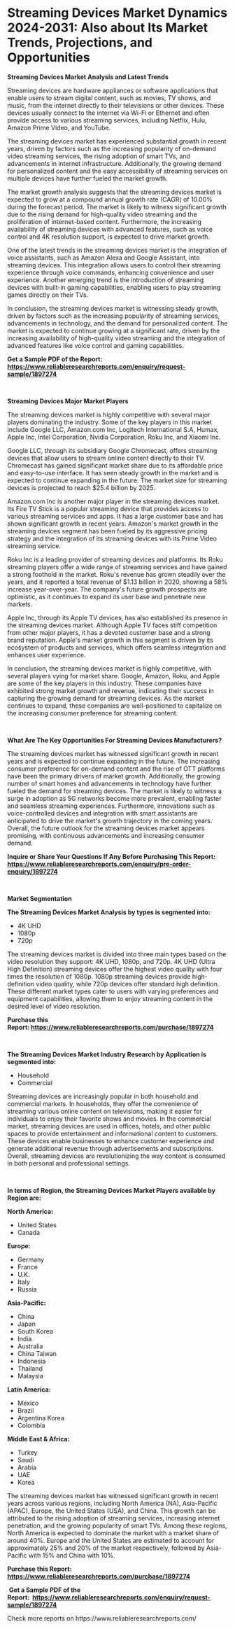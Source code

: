 <p><h1>Streaming Devices Market Dynamics 2024-2031: Also about Its Market Trends, Projections, and Opportunities</h1></p><p><strong>Streaming Devices Market Analysis and Latest Trends</strong></p>
<p><p>Streaming devices are hardware appliances or software applications that enable users to stream digital content, such as movies, TV shows, and music, from the internet directly to their televisions or other devices. These devices usually connect to the internet via Wi-Fi or Ethernet and often provide access to various streaming services, including Netflix, Hulu, Amazon Prime Video, and YouTube.</p><p>The streaming devices market has experienced substantial growth in recent years, driven by factors such as the increasing popularity of on-demand video streaming services, the rising adoption of smart TVs, and advancements in internet infrastructure. Additionally, the growing demand for personalized content and the easy accessibility of streaming services on multiple devices have further fueled the market growth.</p><p>The market growth analysis suggests that the streaming devices market is expected to grow at a compound annual growth rate (CAGR) of 10.00% during the forecast period. The market is likely to witness significant growth due to the rising demand for high-quality video streaming and the proliferation of internet-based content. Furthermore, the increasing availability of streaming devices with advanced features, such as voice control and 4K resolution support, is expected to drive market growth.</p><p>One of the latest trends in the streaming devices market is the integration of voice assistants, such as Amazon Alexa and Google Assistant, into streaming devices. This integration allows users to control their streaming experience through voice commands, enhancing convenience and user experience. Another emerging trend is the introduction of streaming devices with built-in gaming capabilities, enabling users to play streaming games directly on their TVs.</p><p>In conclusion, the streaming devices market is witnessing steady growth, driven by factors such as the increasing popularity of streaming services, advancements in technology, and the demand for personalized content. The market is expected to continue growing at a significant rate, driven by the increasing availability of high-quality video streaming and the integration of advanced features like voice control and gaming capabilities.</p></p>
<p><strong>Get a Sample PDF of the Report:&nbsp; <a href="https://www.reliableresearchreports.com/enquiry/request-sample/1897274">https://www.reliableresearchreports.com/enquiry/request-sample/1897274</a></strong></p>
<p>&nbsp;</p>
<p><strong>Streaming Devices Major Market Players</strong></p>
<p><p>The streaming devices market is highly competitive with several major players dominating the industry. Some of the key players in this market include Google LLC, Amazon.com Inc, Logitech International S.A, Humax, Apple Inc, Intel Corporation, Nvidia Corporation, Roku Inc, and Xiaomi Inc. </p><p>Google LLC, through its subsidiary Google Chromecast, offers streaming devices that allow users to stream online content directly to their TV. Chromecast has gained significant market share due to its affordable price and easy-to-use interface. It has seen steady growth in the market and is expected to continue expanding in the future. The market size for streaming devices is projected to reach $25.4 billion by 2025.</p><p>Amazon.com Inc is another major player in the streaming devices market. Its Fire TV Stick is a popular streaming device that provides access to various streaming services and apps. It has a large customer base and has shown significant growth in recent years. Amazon's market growth in the streaming devices segment has been fueled by its aggressive pricing strategy and the integration of its streaming devices with its Prime Video streaming service. </p><p>Roku Inc is a leading provider of streaming devices and platforms. Its Roku streaming players offer a wide range of streaming services and have gained a strong foothold in the market. Roku's revenue has grown steadily over the years, and it reported a total revenue of $1.13 billion in 2020, showing a 58% increase year-over-year. The company's future growth prospects are optimistic, as it continues to expand its user base and penetrate new markets.</p><p>Apple Inc, through its Apple TV devices, has also established its presence in the streaming devices market. Although Apple TV faces stiff competition from other major players, it has a devoted customer base and a strong brand reputation. Apple's market growth in this segment is driven by its ecosystem of products and services, which offers seamless integration and enhances user experience.</p><p>In conclusion, the streaming devices market is highly competitive, with several players vying for market share. Google, Amazon, Roku, and Apple are some of the key players in this industry. These companies have exhibited strong market growth and revenue, indicating their success in capturing the growing demand for streaming devices. As the market continues to expand, these companies are well-positioned to capitalize on the increasing consumer preference for streaming content.</p></p>
<p>&nbsp;</p>
<p><strong>What Are The Key Opportunities For Streaming Devices Manufacturers?</strong></p>
<p><p>The streaming devices market has witnessed significant growth in recent years and is expected to continue expanding in the future. The increasing consumer preference for on-demand content and the rise of OTT platforms have been the primary drivers of market growth. Additionally, the growing number of smart homes and advancements in technology have further fueled the demand for streaming devices. The market is likely to witness a surge in adoption as 5G networks become more prevalent, enabling faster and seamless streaming experiences. Furthermore, innovations such as voice-controlled devices and integration with smart assistants are anticipated to drive the market's growth trajectory in the coming years. Overall, the future outlook for the streaming devices market appears promising, with continuous advancements and increasing consumer demand.</p></p>
<p><strong>Inquire or Share Your Questions If Any Before Purchasing This Report: <a href="https://www.reliableresearchreports.com/enquiry/pre-order-enquiry/1897274">https://www.reliableresearchreports.com/enquiry/pre-order-enquiry/1897274</a></strong></p>
<p>&nbsp;</p>
<p><strong>Market Segmentation</strong></p>
<p><strong>The Streaming Devices Market Analysis by types is segmented into:</strong></p>
<p><ul><li>4K UHD</li><li>1080p</li><li>720p</li></ul></p>
<p><p>The streaming devices market is divided into three main types based on the video resolution they support: 4K UHD, 1080p, and 720p. 4K UHD (Ultra High Definition) streaming devices offer the highest video quality with four times the resolution of 1080p. 1080p streaming devices provide high-definition video quality, while 720p devices offer standard high definition. These different market types cater to users with varying preferences and equipment capabilities, allowing them to enjoy streaming content in the desired level of video resolution.</p></p>
<p><strong>Purchase this Report:&nbsp;<a href="https://www.reliableresearchreports.com/purchase/1897274">https://www.reliableresearchreports.com/purchase/1897274</a></strong></p>
<p>&nbsp;</p>
<p><strong>The Streaming Devices Market Industry Research by Application is segmented into:</strong></p>
<p><ul><li>Household</li><li>Commercial</li></ul></p>
<p><p>Streaming devices are increasingly popular in both household and commercial markets. In households, they offer the convenience of streaming various online content on televisions, making it easier for individuals to enjoy their favorite shows and movies. In the commercial market, streaming devices are used in offices, hotels, and other public spaces to provide entertainment and informational content to customers. These devices enable businesses to enhance customer experience and generate additional revenue through advertisements and subscriptions. Overall, streaming devices are revolutionizing the way content is consumed in both personal and professional settings.</p></p>
<p>&nbsp;</p>
<p><strong>In terms of Region, the Streaming Devices Market Players available by Region are:</strong></p>
<p>
    <p> <strong> North America: </strong>
        <ul>
            <li>United States</li>
            <li>Canada</li>
        </ul>
        </p> 
    <p> <strong> Europe: </strong>
        <ul>
            <li>Germany</li>
            <li>France</li>
            <li>U.K.</li>
            <li>Italy</li>
            <li>Russia</li>
        </ul>
        </p> 
    <p> <strong> Asia-Pacific: </strong>
        <ul>
            <li>China</li>
            <li>Japan</li>
            <li>South Korea</li>
            <li>India</li>
            <li>Australia</li>
            <li>China Taiwan</li>
            <li>Indonesia</li>
            <li>Thailand</li>
            <li>Malaysia</li>
        </ul>
        </p> 
    <p> <strong> Latin America: </strong>
        <ul>
            <li>Mexico</li>
            <li>Brazil</li>
            <li>Argentina Korea</li>
            <li>Colombia</li>
        </ul>
        </p> 
    <p> <strong> Middle East & Africa: </strong>
        <ul>
            <li>Turkey</li>
            <li>Saudi</li>
            <li>Arabia</li>
            <li>UAE</li>
            <li>Korea</li>
        </ul>
    </p>
    </p>
<p><p>The streaming devices market has witnessed significant growth in recent years across various regions, including North America (NA), Asia-Pacific (APAC), Europe, the United States (USA), and China. This growth can be attributed to the rising adoption of streaming services, increasing internet penetration, and the growing popularity of smart TVs. Among these regions, North America is expected to dominate the market with a market share of around 40%. Europe and the United States are estimated to account for approximately 25% and 20% of the market respectively, followed by Asia-Pacific with 15% and China with 10%.</p></p>
<p><strong>Purchase this Report: <a href="https://www.reliableresearchreports.com/purchase/1897274">https://www.reliableresearchreports.com/purchase/1897274</a></strong></p>
<p>&nbsp;<strong>Get a Sample PDF of the Report:&nbsp;&nbsp;<a href="https://www.reliableresearchreports.com/enquiry/request-sample/1897274">https://www.reliableresearchreports.com/enquiry/request-sample/1897274</a></strong></p>
<p><strong></strong></p>
<p>Check more reports on https://www.reliableresearchreports.com/</p>